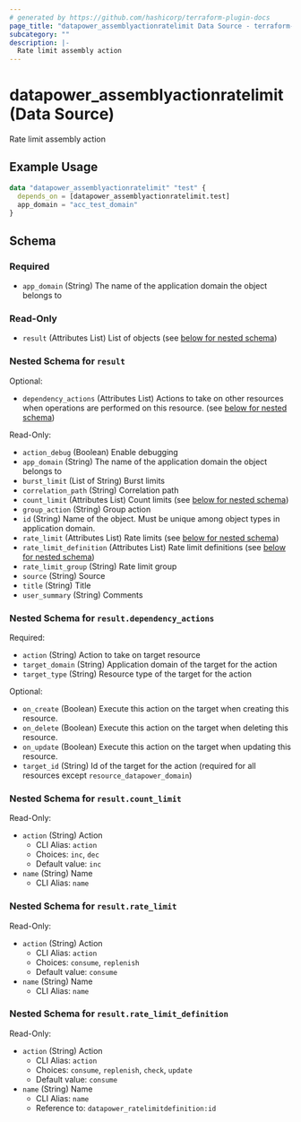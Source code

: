 ```yaml
---
# generated by https://github.com/hashicorp/terraform-plugin-docs
page_title: "datapower_assemblyactionratelimit Data Source - terraform-provider-datapower"
subcategory: ""
description: |-
  Rate limit assembly action
---
```


# datapower_assemblyactionratelimit (Data Source)

Rate limit assembly action

## Example Usage

```terraform
data "datapower_assemblyactionratelimit" "test" {
  depends_on = [datapower_assemblyactionratelimit.test]
  app_domain = "acc_test_domain"
}
```

<!-- schema generated by tfplugindocs -->
## Schema

### Required

- `app_domain` (String) The name of the application domain the object belongs to

### Read-Only

- `result` (Attributes List) List of objects (see [below for nested schema](#nestedatt--result))

<a id="nestedatt--result"></a>
### Nested Schema for `result`

Optional:

- `dependency_actions` (Attributes List) Actions to take on other resources when operations are performed on this resource. (see [below for nested schema](#nestedatt--result--dependency_actions))

Read-Only:

- `action_debug` (Boolean) Enable debugging
- `app_domain` (String) The name of the application domain the object belongs to
- `burst_limit` (List of String) Burst limits
- `correlation_path` (String) Correlation path
- `count_limit` (Attributes List) Count limits (see [below for nested schema](#nestedatt--result--count_limit))
- `group_action` (String) Group action
- `id` (String) Name of the object. Must be unique among object types in application domain.
- `rate_limit` (Attributes List) Rate limits (see [below for nested schema](#nestedatt--result--rate_limit))
- `rate_limit_definition` (Attributes List) Rate limit definitions (see [below for nested schema](#nestedatt--result--rate_limit_definition))
- `rate_limit_group` (String) Rate limit group
- `source` (String) Source
- `title` (String) Title
- `user_summary` (String) Comments

<a id="nestedatt--result--dependency_actions"></a>
### Nested Schema for `result.dependency_actions`

Required:

- `action` (String) Action to take on target resource
- `target_domain` (String) Application domain of the target for the action
- `target_type` (String) Resource type of the target for the action

Optional:

- `on_create` (Boolean) Execute this action on the target when creating this resource.
- `on_delete` (Boolean) Execute this action on the target when deleting this resource.
- `on_update` (Boolean) Execute this action on the target when updating this resource.
- `target_id` (String) Id of the target for the action (required for all resources except `resource_datapower_domain`)


<a id="nestedatt--result--count_limit"></a>
### Nested Schema for `result.count_limit`

Read-Only:

- `action` (String) Action
  - CLI Alias: `action`
  - Choices: `inc`, `dec`
  - Default value: `inc`
- `name` (String) Name
  - CLI Alias: `name`


<a id="nestedatt--result--rate_limit"></a>
### Nested Schema for `result.rate_limit`

Read-Only:

- `action` (String) Action
  - CLI Alias: `action`
  - Choices: `consume`, `replenish`
  - Default value: `consume`
- `name` (String) Name
  - CLI Alias: `name`


<a id="nestedatt--result--rate_limit_definition"></a>
### Nested Schema for `result.rate_limit_definition`

Read-Only:

- `action` (String) Action
  - CLI Alias: `action`
  - Choices: `consume`, `replenish`, `check`, `update`
  - Default value: `consume`
- `name` (String) Name
  - CLI Alias: `name`
  - Reference to: `datapower_ratelimitdefinition:id`
